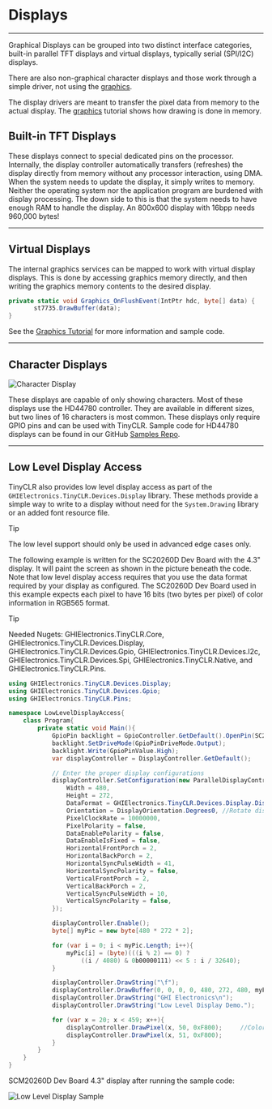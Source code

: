 # Displays
---
Graphical Displays can be grouped into two distinct interface categories, built-in parallel TFT displays and virtual displays, typically serial (SPI/I2C) displays. 

There are also non-graphical character displays and those work through a simple driver, not using the [graphics](graphics.md).

The display drivers are meant to transfer the pixel data from memory to the actual display. The [graphics](graphics.md) tutorial shows how drawing is done in memory.

## Built-in TFT Displays
These displays connect to special dedicated pins on the processor. Internally, the display controller automatically transfers (refreshes) the display directly from memory without any processor interaction, using DMA. When the system needs to update the display, it simply writes to memory. Neither the operating system nor the application program are burdened with display processing. The down side to this is that the system needs to have enough RAM to handle the display. An 800x600 display with 16bpp needs 960,000 bytes!

---

## Virtual Displays
The internal graphics services can be mapped to work with virtual display displays. This is done by accessing graphics memory directly, and then writing the graphics memory contents to the desired display.
```cs
private static void Graphics_OnFlushEvent(IntPtr hdc, byte[] data) {
       st7735.DrawBuffer(data);
}
```

See the [Graphics Tutorial](graphics.md) for more information and sample code.

---

## Character Displays
![Character Display](images/character-display.jpg)

These displays are capable of only showing characters. Most of these displays use the HD44780 controller. They are available in different sizes, but two lines of 16 characters is most common. These displays only require GPIO pins and can be used with TinyCLR. Sample code for HD44780 displays can be found in our GitHub [Samples Repo](https://github.com/ghi-electronics/TinyCLR-Samples).

---

## Low Level Display Access
TinyCLR also provides low level display access as part of the `GHIElectronics.TinyCLR.Devices.Display` library. These methods provide a simple way to write to a display without need for the `System.Drawing` library or an added font resource file.

> [!Tip]
> The low level support should only be used in advanced edge cases only.

The following example is written for the SC20260D Dev Board with the 4.3" display. It will paint the screen as shown in the picture beneath the code. Note that low level display access requires that you use the data format required by your display as configured. The SC20260D Dev Board used in this example expects each pixel to have 16 bits (two bytes per pixel) of color information in RGB565 format.

> [!Tip]
> Needed Nugets: GHIElectronics.TinyCLR.Core, GHIElectronics.TinyCLR.Devices.Display, GHIElectronics.TinyCLR.Devices.Gpio, GHIElectronics.TinyCLR.Devices.I2c, GHIElectronics.TinyCLR.Devices.Spi, GHIElectronics.TinyCLR.Native, and GHIElectronics.TinyCLR.Pins.

```cs
using GHIElectronics.TinyCLR.Devices.Display;
using GHIElectronics.TinyCLR.Devices.Gpio;
using GHIElectronics.TinyCLR.Pins;

namespace LowLevelDisplayAccess{
    class Program{
        private static void Main(){
            GpioPin backlight = GpioController.GetDefault().OpenPin(SC20260.GpioPin.PA15);
            backlight.SetDriveMode(GpioPinDriveMode.Output);
            backlight.Write(GpioPinValue.High);
            var displayController = DisplayController.GetDefault();

            // Enter the proper display configurations
            displayController.SetConfiguration(new ParallelDisplayControllerSettings{
                Width = 480,
                Height = 272,
                DataFormat = GHIElectronics.TinyCLR.Devices.Display.DisplayDataFormat.Rgb565,
                Orientation = DisplayOrientation.Degrees0, //Rotate display.
                PixelClockRate = 10000000,
                PixelPolarity = false,
                DataEnablePolarity = false,
                DataEnableIsFixed = false,
                HorizontalFrontPorch = 2,
                HorizontalBackPorch = 2,
                HorizontalSyncPulseWidth = 41,
                HorizontalSyncPolarity = false,
                VerticalFrontPorch = 2,
                VerticalBackPorch = 2,
                VerticalSyncPulseWidth = 10,
                VerticalSyncPolarity = false,
            });

            displayController.Enable();
            byte[] myPic = new byte[480 * 272 * 2];

            for (var i = 0; i < myPic.Length; i++){
                myPic[i] = (byte)(((i % 2) == 0) ?
                    ((i / 4080) & 0b00000111) << 5 : i / 32640);
            }

            displayController.DrawString("\f");     
            displayController.DrawBuffer(0, 0, 0, 0, 480, 272, 480, myPic, 0);
            displayController.DrawString("GHI Electronics\n");
            displayController.DrawString("Low Level Display Demo.");

            for (var x = 20; x < 459; x++){
                displayController.DrawPixel(x, 50, 0xF800);     //Color is 31,0,0 (RGB565).
                displayController.DrawPixel(x, 51, 0xF800);
            }
        }
    }
}

```

SCM20260D Dev Board 4.3" display after running the sample code:

![Low Level Display Sample](images/low-level-display-sample.jpg)
